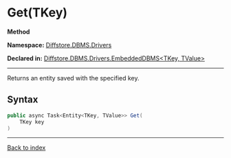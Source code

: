 # Get(TKey)

**Method**

**Namespace:** [Diffstore.DBMS.Drivers](Diffstore.DBMS.Drivers.md)

**Declared in:** [Diffstore.DBMS.Drivers.EmbeddedDBMS<TKey, TValue>](Diffstore.DBMS.Drivers.EmbeddedDBMS{TKey,TValue}.md)

------



Returns an entity saved with the specified key.


## Syntax

```csharp
public async Task<Entity<TKey, TValue>> Get(
	TKey key
)
```

------

[Back to index](index.md)
